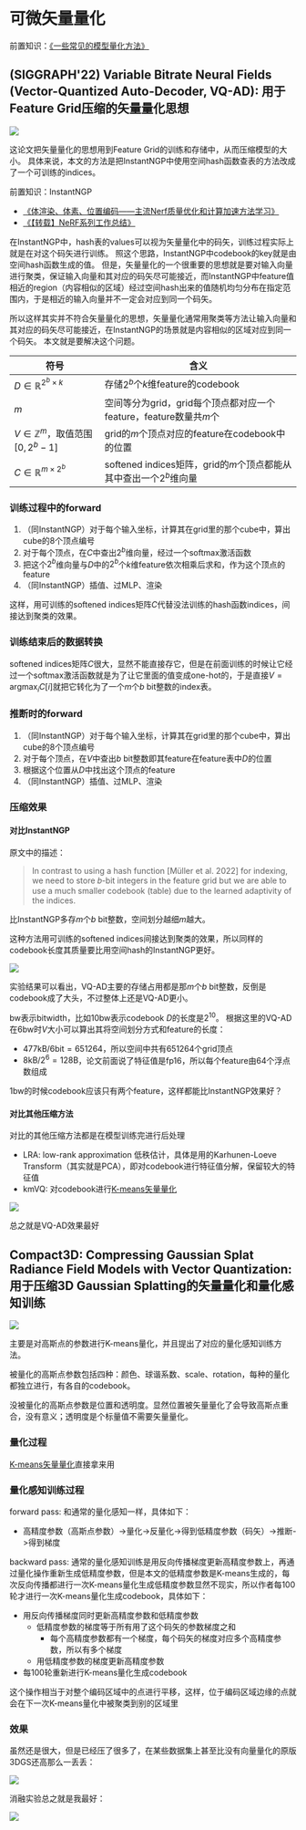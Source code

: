 # 可微矢量量化

前置知识：[《一些常见的模型量化方法》](../人工智能/quant.md)

## (SIGGRAPH'22) Variable Bitrate Neural Fields (Vector-Quantized Auto-Decoder, VQ-AD): 用于Feature Grid压缩的矢量量化思想

![](i/20240423163529.png)

这论文把矢量量化的思想用到Feature Grid的训练和存储中，从而压缩模型的大小。
具体来说，本文的方法是把InstantNGP中使用空间hash函数查表的方法改成了一个可训练的indices。

前置知识：InstantNGP
* [《体渲染、体素、位置编码——主流Nerf质量优化和计算加速方法学习》](./Nerf加速.md)
* [《【转载】NeRF系列工作总结》](./NeRF系列工作总结.md)

在InstantNGP中，hash表的values可以视为矢量量化中的码矢，训练过程实际上就是在对这个码矢进行训练。
照这个思路，InstantNGP中codebook的key就是由空间hash函数生成的值。
但是，矢量量化的一个很重要的思想就是要对输入向量进行聚类，保证输入向量和其对应的码矢尽可能接近，而InstantNGP中feature值相近的region（内容相似的区域）经过空间hash出来的值随机均匀分布在指定范围内，于是相近的输入向量并不一定会对应到同一个码矢。

所以这样其实并不符合矢量量化的思想，矢量量化通常用聚类等方法让输入向量和其对应的码矢尽可能接近，在InstantNGP的场景就是内容相似的区域对应到同一个码矢。
本文就是要解决这个问题。

符号|含义
-|-
$D\in\mathbb R^{2^b\times k}$|存储$2^b$个$k$维feature的codebook
$m$|空间等分为grid，grid每个顶点都对应一个feature，feature数量共$m$个
$V\in\mathbb Z^m$，取值范围$[0,2^b-1]$|grid的$m$个顶点对应的feature在codebook中的位置
$C\in\mathbb R^{m\times 2^b}$|softened indices矩阵，grid的$m$个顶点都能从其中查出一个$2^b$维向量

### 训练过程中的forward

1. （同InstantNGP）对于每个输入坐标，计算其在grid里的那个cube中，算出cube的8个顶点编号
2. 对于每个顶点，在$C$中查出$2^b$维向量，经过一个softmax激活函数
3. 把这个$2^b$维向量与$D$中的$2^b$个$k$维feature依次相乘后求和，作为这个顶点的feature
4. （同InstantNGP）插值、过MLP、渲染

这样，用可训练的softened indices矩阵$C$代替没法训练的hash函数indices，间接达到聚类的效果。

### 训练结束后的数据转换

softened indices矩阵$C$很大，显然不能直接存它，但是在前面训练的时候让它经过一个softmax激活函数就是为了让它里面的值变成one-hot的，于是直接$V=\text{argmax}_iC[i]$就把它转化为了一个$m$个$b$ bit整数的index表。

### 推断时的forward

1. （同InstantNGP）对于每个输入坐标，计算其在grid里的那个cube中，算出cube的8个顶点编号
2. 对于每个顶点，在$V$中查出$b$ bit整数即其feature在feature表中$D$的位置
3. 根据这个位置从$D$中找出这个顶点的feature
4. （同InstantNGP）插值、过MLP、渲染

### 压缩效果

#### 对比InstantNGP

原文中的描述：

>In contrast to using a hash function [Müller et al. 2022] for indexing, we need to store 𝑏-bit integers in the feature grid but we are able to use a much smaller codebook (table) due to the learned adaptivity of the indices.

比InstantNGP多存$m$个$b$ bit整数，空间划分越细$m$越大。

这种方法用可训练的softened indices间接达到聚类的效果，所以同样的codebook长度其质量要比用空间hash的InstantNGP更好。

![](i/20240423175518.png)

实验结果可以看出，VQ-AD主要的存储占用都是那$m$个$b$ bit整数，反倒是codebook成了大头，不过整体上还是VQ-AD更小。

bw表示bitwidth，比如10bw表示codebook $D$的长度是$2^{10}$。
根据这里的VQ-AD在6bw时$V$大小可以算出其将空间划分方式和feature的长度：
* $477\text{kB}/6\text{bit}=651264$，所以空间中共有651264个grid顶点
* $8\text{kB}/2^6=128\text{B}$，论文前面说了特征值是fp16，所以每个feature由64个浮点数组成

1bw的时候codebook应该只有两个feature，这样都能比InstantNGP效果好？

#### 对比其他压缩方法

对比的其他压缩方法都是在模型训练完进行后处理

* LRA: low-rank approximation 低秩估计，具体是用的Karhunen-Loeve Transform（其实就是PCA），即对codebook进行特征值分解，保留较大的特征值
* kmVQ: 对codebook进行[K-means矢量量化](../人工智能/quant.md)

![](i/20240423201038.png)

总之就是VQ-AD效果最好

## Compact3D: Compressing Gaussian Splat Radiance Field Models with Vector Quantization: 用于压缩3D Gaussian Splatting的矢量量化和量化感知训练

![](i/Compact3D.png)

主要是对高斯点的参数进行K-means量化，并且提出了对应的量化感知训练方法。

被量化的高斯点参数包括四种：颜色、球谐系数、scale、rotation，每种的量化都独立进行，有各自的codebook。

没被量化的高斯点参数是位置和透明度。显然位置被矢量量化了会导致高斯点重合，没有意义；透明度是个标量值不需要矢量量化。

### 量化过程

[K-means矢量量化](../人工智能/quant.md)直接拿来用

### 量化感知训练过程

forward pass: 和通常的量化感知一样，具体如下：
* 高精度参数（高斯点参数）->量化->反量化->得到低精度参数（码矢）->推断->得到梯度

backward pass: 通常的量化感知训练是用反向传播梯度更新高精度参数上，再通过量化操作重新生成低精度参数，但是本文的低精度参数是K-means生成的，每次反向传播都进行一次K-means量化生成低精度参数显然不现实，所以作者每100轮才进行一次K-means量化生成codebook，具体如下：
* 用反向传播梯度同时更新高精度参数和低精度参数
  * 低精度参数的梯度等于所有用了这个码矢的参数梯度之和
    * 每个高精度参数都有一个梯度，每个码矢的梯度对应多个高精度参数，所以有多个梯度
  * 用低精度参数的梯度更新高精度参数
* 每100轮重新进行K-means量化生成codebook

这个操作相当于对整个编码区域中的点进行平移，这样，位于编码区域边缘的点就会在下一次K-means量化中被聚类到别的区域里

### 效果

虽然还是很大，但是已经压了很多了，在某些数据集上甚至比没有向量量化的原版3DGS还高那么一丢丢：

![](i/Compact3D1.png)

消融实验总之就是我最好：

![](i/Compact3D2.png)

